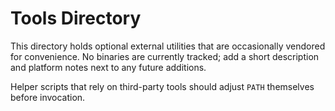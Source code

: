 # Tools Directory

This directory holds optional external utilities that are occasionally vendored
for convenience. No binaries are currently tracked; add a short description and
platform notes next to any future additions.

Helper scripts that rely on third-party tools should adjust `PATH` themselves
before invocation.

